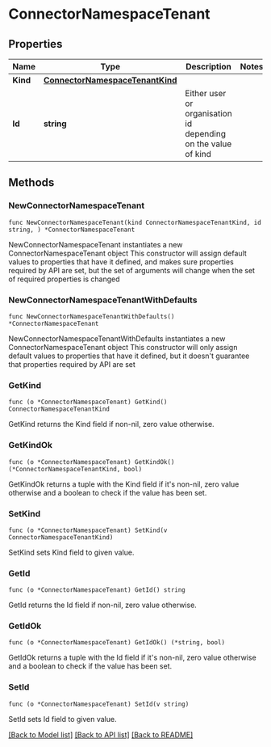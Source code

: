 # ConnectorNamespaceTenant

## Properties

Name | Type | Description | Notes
------------ | ------------- | ------------- | -------------
**Kind** | [**ConnectorNamespaceTenantKind**](ConnectorNamespaceTenantKind.md) |  | 
**Id** | **string** | Either user or organisation id depending on the value of kind | 


## Methods

### NewConnectorNamespaceTenant

`func NewConnectorNamespaceTenant(kind ConnectorNamespaceTenantKind, id string, ) *ConnectorNamespaceTenant`

NewConnectorNamespaceTenant instantiates a new ConnectorNamespaceTenant object
This constructor will assign default values to properties that have it defined,
and makes sure properties required by API are set, but the set of arguments
will change when the set of required properties is changed

### NewConnectorNamespaceTenantWithDefaults

`func NewConnectorNamespaceTenantWithDefaults() *ConnectorNamespaceTenant`

NewConnectorNamespaceTenantWithDefaults instantiates a new ConnectorNamespaceTenant object
This constructor will only assign default values to properties that have it defined,
but it doesn't guarantee that properties required by API are set


### GetKind

`func (o *ConnectorNamespaceTenant) GetKind() ConnectorNamespaceTenantKind`

GetKind returns the Kind field if non-nil, zero value otherwise.

### GetKindOk

`func (o *ConnectorNamespaceTenant) GetKindOk() (*ConnectorNamespaceTenantKind, bool)`

GetKindOk returns a tuple with the Kind field if it's non-nil, zero value otherwise
and a boolean to check if the value has been set.

### SetKind

`func (o *ConnectorNamespaceTenant) SetKind(v ConnectorNamespaceTenantKind)`

SetKind sets Kind field to given value.



### GetId

`func (o *ConnectorNamespaceTenant) GetId() string`

GetId returns the Id field if non-nil, zero value otherwise.

### GetIdOk

`func (o *ConnectorNamespaceTenant) GetIdOk() (*string, bool)`

GetIdOk returns a tuple with the Id field if it's non-nil, zero value otherwise
and a boolean to check if the value has been set.

### SetId

`func (o *ConnectorNamespaceTenant) SetId(v string)`

SetId sets Id field to given value.




[[Back to Model list]](../README.md#documentation-for-models) [[Back to API list]](../README.md#documentation-for-api-endpoints) [[Back to README]](../README.md)


